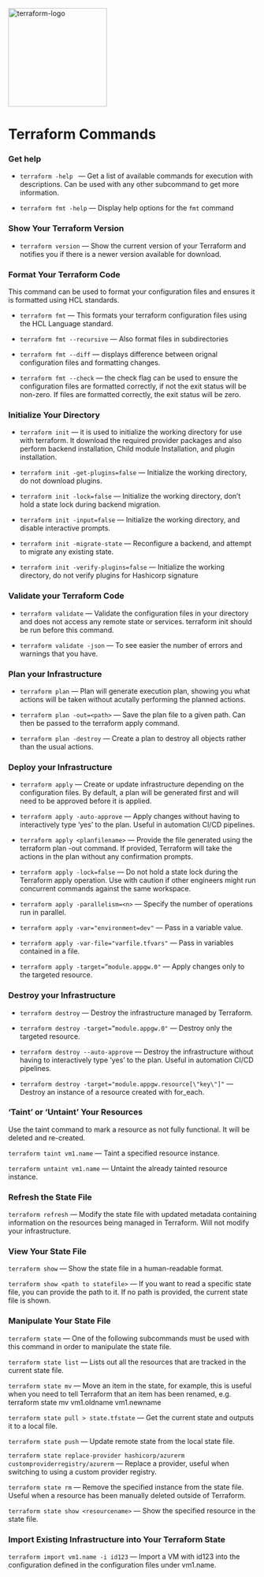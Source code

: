 <img width="200" alt="terraform-logo" src="https://upload.wikimedia.org/wikipedia/commons/0/04/Terraform_Logo.svg"> 


# Terraform Commands

### Get help

- ``` terraform -help  ``` &mdash; Get a list of available commands for execution with descriptions. Can be used with any other subcommand to get more information.

-  ```terraform fmt -help```  &mdash; Display help options for the ```fmt``` command

###  Show Your Terraform Version

- ```terraform version``` &mdash; Show the current version of your  Terraform and notifies you if there is a newer version available for download.

### Format Your Terraform Code

This command can be used to format your configuration files and ensures it is formatted using HCL standards.

- ```terraform fmt``` &mdash; This formats your terraform configuration files using the HCL Language standard.
  
- ```terraform fmt --recursive``` &mdash; Also format files in subdirectories
  
- ```terraform fmt --diff``` &mdash; displays difference between orignal configuration files and formatting changes.
  
- ```terraform fmt --check``` &mdash; the check flag can be used to ensure the configuration files are formatted correctly, if not the exit status will be non-zero. If files are formatted correctly, the exit status will be zero.

### Initialize Your Directory 

- ```terraform init``` &mdash; it is used to initialize the working directory for use with terraform. It download the required provider packages and also perform backend installation, Child module Installation, and plugin installation.

- ```terraform init -get-plugins=false``` &mdash; Initialize the working directory, do not download plugins.

- ```terraform init -lock=false``` &mdash; Initialize the working directory, don’t hold a state lock during backend migration.

- ```terraform init -input=false``` &mdash; Initialize the working directory, and disable interactive prompts.

- ```terraform init -migrate-state``` &mdash; Reconfigure a backend, and attempt to migrate any existing state.

- ```terraform init -verify-plugins=false``` &mdash; Initialize the working directory, do not verify plugins for Hashicorp signature

### Validate your Terraform Code

- ```terraform validate``` &mdash; Validate the configuration files in your directory and does not access any remote state or services. terraform init should be run before this command.

- ```terraform validate -json``` &mdash; To see easier the number of errors and warnings that you have.

### Plan your Infrastructure

- ```terraform plan``` &mdash; Plan will generate execution plan, showing you what actions will be taken without acutally performing the planned actions.

- ```terraform plan -out=<path>``` &mdash; Save the plan file to a given path. Can then be passed to the terraform apply command.

- ```terraform plan -destroy``` &mdash; Create a plan to destroy all objects rather than the usual actions.

### Deploy your Infrastructure

- ```terraform apply``` &mdash; Create or update infrastructure depending on the configuration files. By default, a plan will be generated first and will need to be approved before it is applied.

- ```terraform apply -auto-approve``` &mdash; Apply changes without having to interactively type ‘yes’ to the plan. Useful in automation CI/CD pipelines.

- ```terraform apply <planfilename>``` &mdash; Provide the file generated using the terraform plan -out command. If provided, Terraform will take the actions in the plan without any confirmation prompts.

- ```terraform apply -lock=false``` &mdash; Do not hold a state lock during the Terraform apply operation. Use with caution if other engineers might run concurrent commands against the same workspace.

- ```terraform apply -parallelism=<n>``` &mdash; Specify the number of operations run in parallel.

- ```terraform apply -var="environment=dev"``` &mdash; Pass in a variable value.

- ```terraform apply -var-file="varfile.tfvars"``` &mdash; Pass in variables contained in a file.

- ```terraform apply -target=”module.appgw.0"``` &mdash; Apply changes only to the targeted resource.

### Destroy your Infrastructure

- ```terraform destroy``` &mdash; Destroy the infrastructure managed by Terraform.

- ```terraform destroy -target=”module.appgw.0"``` &mdash; Destroy only the targeted resource.

- ```terraform destroy --auto-approve``` &mdash; Destroy the infrastructure without having to interactively type ‘yes’ to the plan. Useful in automation CI/CD pipelines.

- ```terraform destroy -target="module.appgw.resource[\"key\"]"``` &mdash; Destroy an instance of a resource created with for_each.


### ‘Taint’ or ‘Untaint’ Your Resources

Use the taint command to mark a resource as not fully functional. It will be deleted and re-created.

```terraform taint vm1.name``` &mdash; Taint a specified resource instance.

```terraform untaint vm1.name``` &mdash; Untaint the already tainted resource instance.

### Refresh the State File

```terraform refresh``` &mdash; Modify the state file with updated metadata containing information on the resources being managed in Terraform. Will not modify your infrastructure.

### View Your State File

```terraform show``` &mdash; Show the state file in a human-readable format.

```terraform show <path to statefile>``` &mdash; If you want to read a specific state file, you can provide the path to it. If no path is provided, the current state file is shown.

### Manipulate Your State File

```terraform state``` &mdash; One of the following subcommands must be used with this command in order to manipulate the state file.

```terraform state list``` &mdash; Lists out all the resources that are tracked in the current state file.

```terraform state mv``` &mdash; Move an item in the state, for example, this is useful when you need to tell Terraform that an item has been renamed, e.g. terraform state mv vm1.oldname vm1.newname

```terraform state pull > state.tfstate``` &mdash; Get the current state and outputs it to a local file.

```terraform state push``` &mdash; Update remote state from the local state file.

```terraform state replace-provider hashicorp/azurerm customproviderregistry/azurerm``` &mdash; Replace a provider, useful when switching to using a custom provider registry.

```terraform state rm``` &mdash; Remove the specified instance from the state file. Useful when a resource has been manually deleted outside of Terraform.

```terraform state show <resourcename>``` &mdash; Show the specified resource in the state file.

### Import Existing Infrastructure into Your Terraform State

```terraform import vm1.name -i id123``` &mdash; Import a VM with id123 into the configuration defined in the configuration files under vm1.name.
